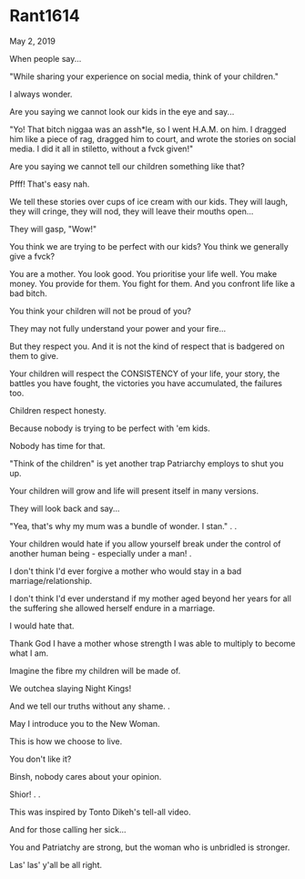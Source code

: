 # Rant1614



May 2, 2019

When people say...

"While sharing your experience on social media, think of your children."

I always wonder.

Are you saying we cannot look our kids in the eye and say...

"Yo! That bitch niggaa was an assh*le, so I went H.A.M. on him. I dragged him like a piece of rag, dragged him to court, and wrote the stories on social media. I did it all in stiletto, without a fvck given!"

Are you saying we cannot tell our children something like that?

Pfff! That's easy nah.

We tell these stories over cups of ice cream with our kids. They will laugh, they will cringe, they will nod, they will leave their mouths open...

They will gasp, "Wow!"

You think we are trying to be perfect with our kids? You think we generally give a fvck?

You are a mother. You look good. You prioritise your life well. You make money. You provide for them. You fight for them. And you confront life like a bad bitch.

You think your children will not be proud of you?

They may not fully understand your power and your fire...

But they respect you. And it is not the kind of respect that is badgered on them to give.

Your children will respect the CONSISTENCY of your life, your story, the battles you have fought, the victories you have accumulated, the failures too.

Children respect honesty.

Because nobody is trying to be perfect with 'em kids.

Nobody has time for that.

"Think of the children" is yet another trap Patriarchy employs to shut you up.

Your children will grow and life will present itself in many versions.

They will look back and say...

"Yea, that's why my mum was a bundle of wonder. I stan."
.
.

Your children would hate if you allow yourself break under the control of another human being - especially under a man!
.

I don't think I'd ever forgive a mother who would stay in a bad marriage/relationship.

I don't think I'd ever understand if my mother aged beyond her years for all the suffering she allowed herself endure in a marriage.

I would hate that.

Thank God I have a mother whose strength I was able to multiply to become what I am.

Imagine the fibre my children will be made of.

We outchea slaying Night Kings!

And we tell our truths without any shame.
.

May I introduce you to the New Woman.

This is how we choose to live.

You don't like it?

Binsh, nobody cares about your opinion.

Shior!
.
.

This was inspired by Tonto Dikeh's tell-all video. 

And for those calling her sick... 

You and Patriatchy are strong, but the woman who is unbridled is stronger.

Las' las' y'all be all right.